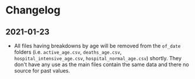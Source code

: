 # Changelog

## 2021-01-23

- All files having breakdowns by age will be removed from the `of_date` folders (i.e. `active_age.csv`, `deaths_age.csv`, `hospital_intensive_age.csv`, `hospital_normal_age.csv`) shortly.
    They don't have any use as the main files contain the same data and there no source for past values.


